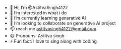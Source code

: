 - 👋 Hi, I’m @AstitvaSingh4122
- 👀 I’m interested in what i do
- 🌱 I’m currently learning generative AI
- 💞️ I’m looking to collaborate on generative Ai project 
- 📫 reach me astitvasingh4122@gmail.com
- 😄 Pronouns: Astitva singh
- ⚡ Fun fact: I love to sing along with coding 

<!---
AstitvaSingh4122/AstitvaSingh4122 is a ✨ special ✨ repository because its `README.md` (this file) appears on your GitHub profile.
You can click the Preview link to take a look at your changes.
--->
